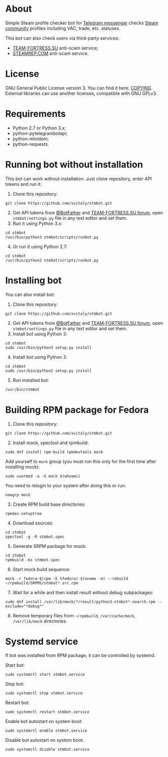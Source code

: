 # About
Simple Steam profile checker bot for [Telegram messenger](https://telegram.org/) checks [Steam community](http://steamcommunity.com/) profiles including VAC, trade, etc. statuses.

This bot can also check users via third-party services:
 * [TEAM-FORTRESS.SU](https://check.team-fortress.su/) anti-scam service;
 * [STEAMREP.COM](https://steamrep.com/) anti-scam service.

# License
GNU General Public License version 3. You can find it here: [COPYING](COPYING). External libraries can use another licenses, compatible with GNU GPLv3.

# Requirements
 * Python 2.7 or Python 3.x;
 * python-pytelegrambotapi;
 * python-minidom;
 * python-requests.

# Running bot without installation
This bot can work without installation. Just clone repository, enter API tokens and run it:
 1. Clone this repository:
 ```
 git clone https://github.com/xvitaly/stmbot.git
 ```
 2. Get API tokens from [@BotFather](https://t.me/BotFather) and [TEAM-FORTRESS.SU forum](http://forum.team-fortress.su/threads/5115/), open `stmbot/settings.py` file in any text editor and set them.
 3. Run it using Python 3.x:
 ```
 cd stmbot
 /usr/bin/python3 stmbot/scripts/runbot.py
 ```
 4. Or run it using Python 2.7:
 ```
 cd stmbot
 /usr/bin/python2 stmbot/scripts/runbot.py
 ```

# Installing bot
You can also install bot:
 1. Clone this repository:
 ```
 git clone https://github.com/xvitaly/stmbot.git
 ```
 2. Get API tokens from [@BotFather](https://t.me/BotFather) and [TEAM-FORTRESS.SU forum](http://forum.team-fortress.su/threads/5115/), open `stmbot/settings.py` file in any text editor and set them.
 3. Install bot using Python 3:
 ```
 cd stmbot
 sudo /usr/bin/python3 setup.py install
 ```
 4. Install bot using Python 3:
 ```
 cd stmbot
 sudo /usr/bin/python2 setup.py install
 ```
 5. Run installed bot:
 ```bash
 /usr/bin/stmbot
 ```

# Building RPM package for Fedora
 1. Clone this repository:
 ```
 git clone https://github.com/xvitaly/stmbot.git
 ```
 2. Install mock, spectool and rpmbuild:
 ```
 sudo dnf install rpm-build rpmdevtools mock
 ```

 Add yourself to `mock` group (you must run this only for the first time after installing mock):
 ```
 sudo usermod -a -G mock $(whoami)
 ```
 You need to relogin to your system after doing this or run:
 ```
 newgrp mock
 ```
 3. Create RPM build base directories:
 ```
 rpmdev-setuptree
 ```
 4. Download sources:
 ```
 cd stmbot
 spectool -g -R stmbot.spec
 ```
 5. Generate SRPM package for mock:
 ```
 cd stmbot
 rpmbuild -bs stmbot.spec
 ```
 6. Start mock build sequence:
 ```
 mock -r fedora-$(rpm -E %fedora)-$(uname -m) --rebuild ~/rpmbuild/SRPMS/stmbot*.src.rpm
 ```
 7. Wait for a while and then install result without debug subpackages:
 ```
 sudo dnf install /var/lib/mock/*/result/python3-stmbot*.noarch.rpm --exclude="*debug*"
 ```
 8. Remove temporary files from `~/rpmbuild`, `/var/cache/mock`, `/var/lib/mock` directories.

# Systemd service
If bot was installed from RPM package, it can be controlled by systemd.

Start bot:
```
sudo systemctl start stmbot.service
```

Stop bot:
```
sudo systemctl stop stmbot.service
```

Restart bot:
```
sudo systemctl restart stmbot.service
```

Enable bot autostart on system boot:
```
sudo systemctl enable stmbot.service
```

Disable bot autostart on system boot:
```
sudo systemctl disable stmbot.service
```
